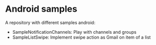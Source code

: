 # Android samples

A repository with different samples android:

- SampleNotificationChannels: Play with channels and groups
- SampleListSwipe: Implement swipe action as Gmail on item of a list